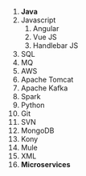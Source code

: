 1. __Java__
2. Javascript
   1. Angular
   2. Vue JS
   3. Handlebar JS
3. SQL
4. MQ
5. AWS
6. Apache Tomcat
7. Apache Kafka
8. Spark
9. Python
10. Git
11. SVN
12. MongoDB
13. Kony
14. Mule
15. XML
16. __Microservices__
